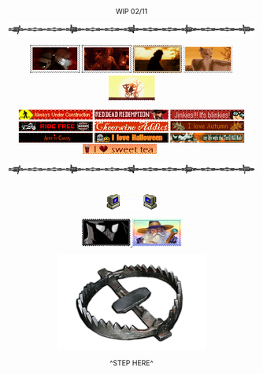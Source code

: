 <p align="center"> WIP 02/11
<p align="center"> <img src="barbwire.png"> <br> 
<p align="center"> <img src="nh-exec.gif"> <img src="jimmy.gif"> <img src="bubba.gif"> <img src="fantasticmrfox.gif"> <img src="maeandgregg.gif"> </p> 
<p align="center"> <img src="alwaysunderconstr.gif"> <img src="RDR.gif"> <img src="jinkies.gif"> <img src="ride-free.gif"> <img src="cheerwine.gif"> <img src="autumn.gif"> <img src="aliceinchains.gif" height="20" width="150" > <img src="lovehalloween.gif"> <img src="tkk.gif" height="20" width="150" > <img src="sweettea.gif"> <img src=""> <img src=""> <img src=""> <img src=""> <img src=""> <img src=""> <img src=""> <img src=""> <img src=""> <img src=""> <img src=""> <img src="">  </p>
<p align="center"> <img src="barbwire.png"> <br> 
<br> <p align="center"> <img src="computeremail.gif"> 
<p align="center"> <a href="https://github.com/neurozoned" title="CODY"/> <img src="noir.png" height="56" width="99"> </a> <a href="https://github.com/dethglok2000" title="TOKI"/> <img src="fuckingevilwizard.png" height="56" width="99"> </a>
<br>
<p align="center" > <a href="https://nightvisiongoggles.neocities.org/" title="MY NEOCITIES"/> <img src="line2.png"> </a> 
<br> <p align="center" target="_blank"> ^STEP HERE^ </p>
